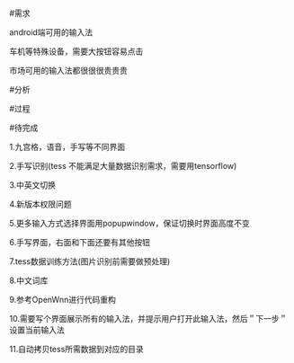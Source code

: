 #需求

android端可用的输入法

车机等特殊设备，需要大按钮容易点击

市场可用的输入法都很很很贵贵贵

#分析

#过程

#待完成

1.九宫格，语音，手写等不同界面

2.手写识别(tess 不能满足大量数据识别需求，需要用tensorflow)

3.中英文切换

4.新版本权限问题

5.更多输入方式选择界面用popupwindow，保证切换时界面高度不变

6.手写界面，右面和下面还要有其他按钮

7.tess数据训练方法(图片识别前需要做预处理)

8.中文词库

9.参考OpenWnn进行代码重构

10.需要写个界面展示所有的输入法，并提示用户打开此输入法，然后＂下一步＂设置当前输入法

11.自动拷贝tess所需数据到对应的目录